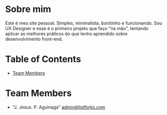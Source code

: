 Sobre mim
============

Este é meu site pessoal. Simples, minimalista, bonitinho e funcionando. Sou UX Designer e esse é o primeiro projeto que faço "na mão", tentando aplicar as melhores práticos do que tenho aprendido sobre desenvolvimento front-end.


# Table of Contents
 
* [Team Members](#team-members)
 
# <a name="team-members"></a>Team Members
* "J. Jesus. P. Aguinaga" <admin@listforks.com>
